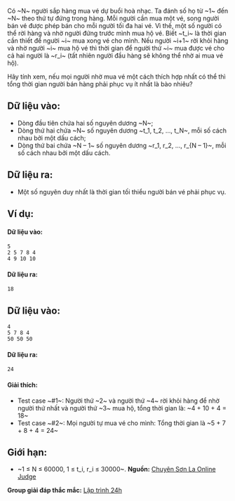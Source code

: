 Có ~N~ người sắp hàng mua vé dự buổi hoà nhạc. Ta đánh số họ từ ~1~ đến ~N~ theo thứ tự đứng trong hàng. Mỗi người cần mua một vé, song người bán vé được phép bán cho mỗi người tối đa hai vé. Vì thế, một số người có thể rời hàng và nhờ người đứng trước mình mua hộ vé. Biết ~t_i~ là thời gian cần thiết để người ~i~ mua xong vé cho mình. Nếu người ~i+1~ rời khỏi hàng và nhờ người ~i~ mua hộ vé thì thời gian để người thứ ~i~ mua được vé cho cả hai người là ~r_i~ (tất nhiên người đầu hàng sẽ không thể nhờ ai mua vé hộ).

Hãy tính xem, nếu mọi người nhờ mua vé một cách thích hợp nhất có thể thì tổng thời gian người bán hàng phải phục vụ ít nhất là bào nhiêu?

## Dữ liệu vào:
- Dòng đầu tiên chứa hai số nguyên dương ~N~;
- Dòng thứ hai chứa ~N~ số nguyên dương ~t_1, t_2, …, t_N~, mỗi số cách nhau bởi một dấu cách;
- Dòng thứ bai chứa ~N – 1~ số nguyên dương ~r_1, r_2, …, r_{N – 1}~, mỗi số cách nhau bởi một dấu cách.

## Dữ liệu ra:
- Một số nguyên duy nhất là thời gian tối thiểu người bán vé phải phục vụ.

## Ví dụ:
#### Dữ liệu vào:
```
5
2 5 7 8 4
4 9 10 10
```

#### Dữ liệu ra:
```
18
```

## Dữ liệu vào:
```
4
5 7 8 4
50 50 50
```

#### Dữ liệu ra:
```
24
```

#### Giải thích:
- Test case ~\#1~: Người thứ ~2~ và người thứ ~4~ rời khỏi hàng để nhờ người thứ nhất và người thứ ~3~ mua hộ, tổng thời gian là: ~4 + 10 + 4 = 18~
- Test case ~\#2~: Mọi người tự mua vé cho mình: Tổng thời gian là ~5 + 7 + 8 + 4 = 24~

## Giới hạn:
- ~1 ≤ N ≤ 60000, 1 ≤ t_i, r_i ≤ 30000~.
**Nguồn:** [Chuyên Sơn La Online Judge](http://csloj.ddns.net/)

**Group giải đáp thắc mắc:** [Lập trình 24h](https://www.facebook.com/groups/1386904321519984)